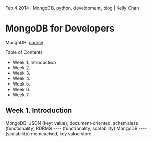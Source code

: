 Feb 4 2014 | MongoDB, python, development, blog | Kelly Chan
# MongoDB for Developers

MongoDB: [course](https://education.mongodb.com/courses/10gen/M101P/2014_February/about)  

Table of Contents
- Week 1. Introduction
- Week 2.
- Week 3.
- Week 4.
- Week 5.
- Week 6.
- Week 7.

## Week 1. Introduction
MongoDB: JSON {key: value}, document-oriented, schemaless  
(functionality) RDBMS  \-\-\-\- (functionality, scalability) MongoDB \-\-\-\- (scalability) memcached, key value store  
